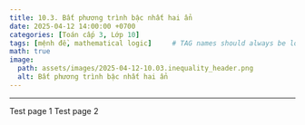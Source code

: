 ```yaml
---
title: 10.3. Bất phương trình bậc nhất hai ẩn
date: 2025-04-12 14:00:00 +0700
categories: [Toán cấp 3, Lớp 10]
tags: [mệnh đề, mathematical logic]     # TAG names should always be lowercase
math: true
image:
  path: assets/images/2025-04-12-10.03.inequality_header.png
  alt: Bất phương trình bậc nhất hai ẩn
---
```

---
Test page 1
Test page 2